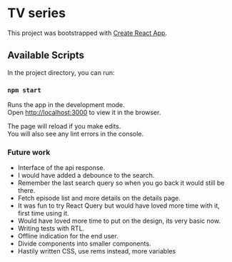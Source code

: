 # TV series

This project was bootstrapped with [Create React App](https://github.com/facebook/create-react-app).

## Available Scripts

In the project directory, you can run:

### `npm start`

Runs the app in the development mode.\
Open [http://localhost:3000](http://localhost:3000) to view it in the browser.

The page will reload if you make edits.\
You will also see any lint errors in the console.

### Future work

- Interface of the api response.
- I would have added a debounce to the search. 
- Remember the last search query so when you go back it would still be there. 
- Fetch episode list and more details on the details page. 
- It was fun to try React Query but would have loved more time with it, first time using it. 
- Would have loved more time to put on the design, its very basic now. 
- Writing tests with RTL.
- Offline indication for the end user.
- Divide components into smaller components.
- Hastily written CSS, use rems instead, more variables
